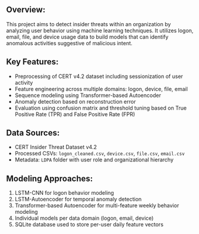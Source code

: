 

Overview:
----------
This project aims to detect insider threats within an organization by analyzing user behavior using machine learning techniques. It utilizes logon, email, file, and device usage data to build models that can identify anomalous activities suggestive of malicious intent.

Key Features:
--------------
- Preprocessing of CERT v4.2 dataset including sessionization of user activity
- Feature engineering across multiple domains: logon, device, file, email
- Sequence modeling using Transformer-based Autoencoder
- Anomaly detection based on reconstruction error
- Evaluation using confusion matrix and threshold tuning based on True Positive Rate (TPR) and False Positive Rate (FPR)

Data Sources:
--------------
- CERT Insider Threat Dataset v4.2
- Processed CSVs: `logon_cleaned.csv`, `device.csv`, `file.csv`, `email.csv`
- Metadata: `LDPA` folder with user role and organizational hierarchy

Modeling Approaches:
---------------------
1. LSTM-CNN for logon behavior modeling
2. LSTM-Autoencoder for temporal anomaly detection
3. Transformer-based Autoencoder for multi-feature weekly behavior modeling
4. Individual models per data domain (logon, email, device)
5. SQLite database used to store per-user daily feature vectors


